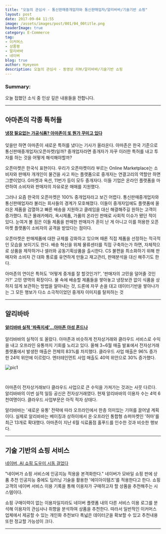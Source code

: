 ```yaml
---
title: "오늘의 관심사 - 통신판매중개업자와 통신판매업자/알리바바/기술기반 쇼핑"
layout: post
date: 2017-09-04 11:55
image: /assets/images/post/001/04_00title.png
headerImage: true
category: E-Commerce
tag:
- 이커머스
- 상품평
- 알리바바
- 네이버
blog: true
author: Hyeyeon
description: 오늘의 관심사 - 동영상 리뷰/알리바바/기술기반 쇼핑
---
```


### Summary:

오늘 접했던 소식 중 인상 깊은 내용들을 전합니다.

---

## 아마존의 각종 특허들

#### [냉장 필요없는 가공식품? 아마존이 또 뭔가 꾸미고 있다](http://www.econovill.com/news/articleView.html?idxno=321405)

잊을만 하면 아마존이 새로운 특허를 냈다는 기사가 올라온다. 아마존은 한국 기준으로 통신판매중개업자(오픈마켓)일까? 중개업자라면 중개자가 자꾸 이러한 특허를 내고 투자를 하는 것을 어떻게 해석해야할까?

오픈마켓은 한국식 표현이다. 우리가 오픈마켓이라 부르는 Online Marketplace는 소비자와 판매자 개개인이 물건을 사고 파는 플랫폼으로 중개자는 연결고리의 역할만 하면 그뿐이었다. G마켓과 옥션, 11번가 등이 모두 중개자다. 이들 기업은 온라인 플랫폼을 마련하여 소비자와 판매자의 자유로운 매매를 지원했다.

그러나 요즘 한국의 오픈마켓은 100% 중개업자라고 보긴 어렵다. 통신판매중개업자와 통신판매업자라 불리는 회사들의 경계가 모호해졌다. 이들이 중개자임에도 플랫폼에 올라온 제품을 검열하고 빠른 배송을 지원하고 클레임을 대신 해결해주길 원하는 고객이 증가했다. 최근 몰래카메라, 옥시제품, 가품의 온라인 판매로 사회적 이슈가 됐던 적이 있다. 눈여겨 볼 점은 이들 제품을 판매한 판매자가 혼이 난 게 아니고 이를 허용한 오픈마켓 플랫폼이 소비자의 공격을 받았다는 점이다.

오픈마켓은 판매제품에 대한 규제를 강화하고 있으며 때론 직접 제품을 선정하는 적극적인 모습을 보이기도 한다. 배송 혁신을 위체 물류센터를 직접 구축하는가 하면, 자체적으로 상품을 제작하거나 셀러와 공동기획상품을 출시한다. CS 불편을 최소화하기 위해 판매자와 소비자 간 대화 통로를 유연하게 만들고 재고관리, 판매분석을 대신 해주기도 한다.

아마존의 연이은 특허도 '어떻게 중개를 잘 할것인가?', '판매자의 고민을 덜어줄 것인가?' 고민 영역의 확장이다. 물 속에 배송할 제품들을 쌓아놓고 냉장보관 없이 식품을 상하지 않게 보관하는 방법을 알아내는 것, 드론에 자꾸 손을 대고 데이터기반을 쌓아나가는 그 모든 행보가 다소 소극적이었던 중개자 이미지를 탈피하는 것

---

## 알리바바

#### [알리바바 실적 '파죽지세'…아마존 아성 흔드나](http://www.etnews.com/20170818000266)

알리바바의 실적이 또 올랐다. 아마존과 비슷하게 전자상거래와 클라우드 서비스로 수익을 내고 오프라인 유통까지 기회를 노리고 있다. 올해 3~6월 매출 발표에서 전자상거래 플랫폼에서 발생한 매출은 전체의 83%를 차지했다. 클라우드 사업 매출은 96% 증가한 24억 위안에 이르렀다. 엔터테인먼트 사업 매출도 40억 위안으로 30% 증가했다.

![pic1](http://image.zdnet.co.kr/2017/08/18/sini_MWJHYBGiVR17yiv.jpg)

<br>

아마존이 전자상거래보다 클라우드 사업으로 큰 수익을 가져가는 것과는 사뭇 다르다. 알리바바의 이번 실적 일등 공신은 전자상거래였다. 현재 알리바바의 이용자 수는 4억 6천여명이다. 클라우드 사업부문은 아직 적자 상태다.

알리바바는 '새로운 유통' 전략에 따라 오프라인에서 한층 의미있는 기여를 끌어낼 계획이다. 실제로 알리바바는 베이징과 상하이에서 온·오프라인 통합형 슈퍼마켓인 '허마'를 최근 13개로 확대했다. 아마존이 지난 6월 식료품점 홀푸드를 인수한 것과 비슷한 행보다.

---

## 기술 기반의 쇼핑 서비스

[네이버, AI 쇼핑 도우미 시동 걸었다](http://www.zdnet.co.kr/news/news_view.asp?artice_id=20170831174426)

"네이버가 쇼핑 서비스에 인공지능 적용을 본격화한다."
네이버가 모바일 쇼핑 판에 상품 추천 인공지능 중에도 딥러닝 기술을 활용한 '에이아이템즈'를 적용한다고 한다. 쇼핑고객의 네이버 서비스 이용 기록을 통해 이용자가 구매하고자 할 상품을 추천해주는 시스템이다.

쇼핑 구매이력이 없는 이용자일지라도 네이버 플랫폼 내의 다른 서비스 이용 로그를 분석해 이용자의 관심사나 취향을 분석하여 상품을 추천한다. 따라서 일반적인 이커머스 업체에서 제공할 수 있는 개인화 추천보다 폭넓은 데이터군을 확보할 수 있고 추천내용 또한 정교할 가능성이 크다.

---
